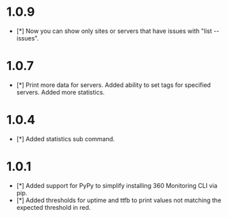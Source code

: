 # 1.0.9

* [*] Now you can show only sites or servers that have issues with "list --issues".
# 1.0.7

* [*] Print more data for servers. Added ability to set tags for specified servers. Added more statistics.
# 1.0.4

* [*] Added statistics sub command.

# 1.0.1

* [*] Added support for PyPy to simplify installing 360 Monitoring CLI via pip.
* [*] Added thresholds for uptime and ttfb to print values not matching the expected threshold in red.
